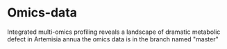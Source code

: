 # Omics-data
Integrated multi-omics profiling reveals a landscape of dramatic metabolic defect in Artemisia annua
the omics data is in the branch named "master"

